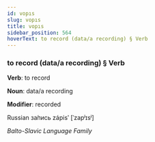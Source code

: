 ```yaml
---
id: vopıs
slug: vopıs
title: vopıs
sidebar_position: 564
hoverText: to record (data/a recording) § Verb
---
```


### to record (data/a recording) § Verb

**Verb**: to record

**Noun**: data/a recording

**Modifier**: recorded

Russian за́пись zápisʹ [ˈzapʲɪsʲ]

*Balto-Slavic Language Family*